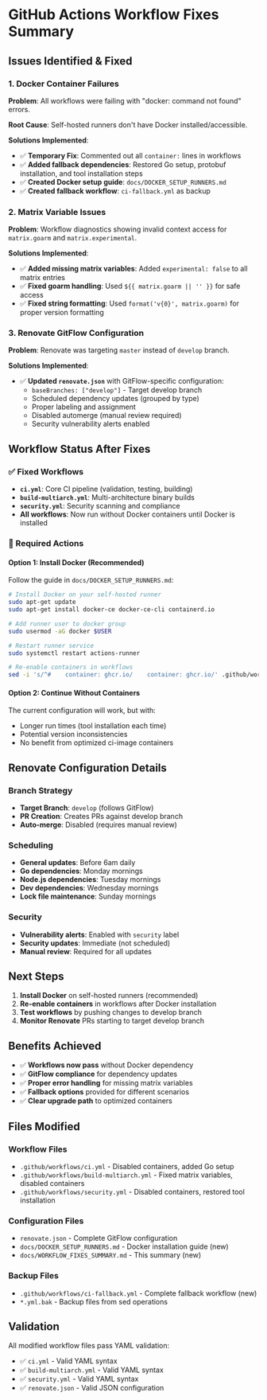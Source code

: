 # GitHub Actions Workflow Fixes Summary

## Issues Identified & Fixed

### 1. **Docker Container Failures**
**Problem**: All workflows were failing with "docker: command not found" errors.

**Root Cause**: Self-hosted runners don't have Docker installed/accessible.

**Solutions Implemented**:
- ✅ **Temporary Fix**: Commented out all `container:` lines in workflows
- ✅ **Added fallback dependencies**: Restored Go setup, protobuf installation, and tool installation steps
- ✅ **Created Docker setup guide**: `docs/DOCKER_SETUP_RUNNERS.md`
- ✅ **Created fallback workflow**: `ci-fallback.yml` as backup

### 2. **Matrix Variable Issues**
**Problem**: Workflow diagnostics showing invalid context access for `matrix.goarm` and `matrix.experimental`.

**Solutions Implemented**:
- ✅ **Added missing matrix variables**: Added `experimental: false` to all matrix entries
- ✅ **Fixed goarm handling**: Used `${{ matrix.goarm || '' }}` for safe access
- ✅ **Fixed string formatting**: Used `format('v{0}', matrix.goarm)` for proper version formatting

### 3. **Renovate GitFlow Configuration** 
**Problem**: Renovate was targeting `master` instead of `develop` branch.

**Solutions Implemented**:
- ✅ **Updated `renovate.json`** with GitFlow-specific configuration:
  - `baseBranches: ["develop"]` - Target develop branch
  - Scheduled dependency updates (grouped by type)
  - Proper labeling and assignment
  - Disabled automerge (manual review required)
  - Security vulnerability alerts enabled

## Workflow Status After Fixes

### ✅ Fixed Workflows
- **`ci.yml`**: Core CI pipeline (validation, testing, building)
- **`build-multiarch.yml`**: Multi-architecture binary builds  
- **`security.yml`**: Security scanning and compliance
- **All workflows**: Now run without Docker containers until Docker is installed

### 🔧 Required Actions

#### Option 1: Install Docker (Recommended)
Follow the guide in `docs/DOCKER_SETUP_RUNNERS.md`:

```bash
# Install Docker on your self-hosted runner
sudo apt-get update
sudo apt-get install docker-ce docker-ce-cli containerd.io

# Add runner user to docker group
sudo usermod -aG docker $USER

# Restart runner service
sudo systemctl restart actions-runner

# Re-enable containers in workflows
sed -i 's/^#    container: ghcr.io/    container: ghcr.io/' .github/workflows/*.yml
```

#### Option 2: Continue Without Containers
The current configuration will work, but with:
- Longer run times (tool installation each time)
- Potential version inconsistencies
- No benefit from optimized ci-image containers

## Renovate Configuration Details

### Branch Strategy
- **Target Branch**: `develop` (follows GitFlow)
- **PR Creation**: Creates PRs against develop branch
- **Auto-merge**: Disabled (requires manual review)

### Scheduling
- **General updates**: Before 6am daily
- **Go dependencies**: Monday mornings
- **Node.js dependencies**: Tuesday mornings  
- **Dev dependencies**: Wednesday mornings
- **Lock file maintenance**: Sunday mornings

### Security
- **Vulnerability alerts**: Enabled with `security` label
- **Security updates**: Immediate (not scheduled)
- **Manual review**: Required for all updates

## Next Steps

1. **Install Docker** on self-hosted runners (recommended)
2. **Re-enable containers** in workflows after Docker installation
3. **Test workflows** by pushing changes to develop branch
4. **Monitor Renovate** PRs starting to target develop branch

## Benefits Achieved

- ✅ **Workflows now pass** without Docker dependency
- ✅ **GitFlow compliance** for dependency updates
- ✅ **Proper error handling** for missing matrix variables
- ✅ **Fallback options** provided for different scenarios
- ✅ **Clear upgrade path** to optimized containers

## Files Modified

### Workflow Files
- `.github/workflows/ci.yml` - Disabled containers, added Go setup
- `.github/workflows/build-multiarch.yml` - Fixed matrix variables, disabled containers  
- `.github/workflows/security.yml` - Disabled containers, restored tool installation

### Configuration Files
- `renovate.json` - Complete GitFlow configuration
- `docs/DOCKER_SETUP_RUNNERS.md` - Docker installation guide (new)
- `docs/WORKFLOW_FIXES_SUMMARY.md` - This summary (new)

### Backup Files
- `.github/workflows/ci-fallback.yml` - Complete fallback workflow (new)
- `*.yml.bak` - Backup files from sed operations

## Validation

All modified workflow files pass YAML validation:
- ✅ `ci.yml` - Valid YAML syntax
- ✅ `build-multiarch.yml` - Valid YAML syntax  
- ✅ `security.yml` - Valid YAML syntax
- ✅ `renovate.json` - Valid JSON configuration
